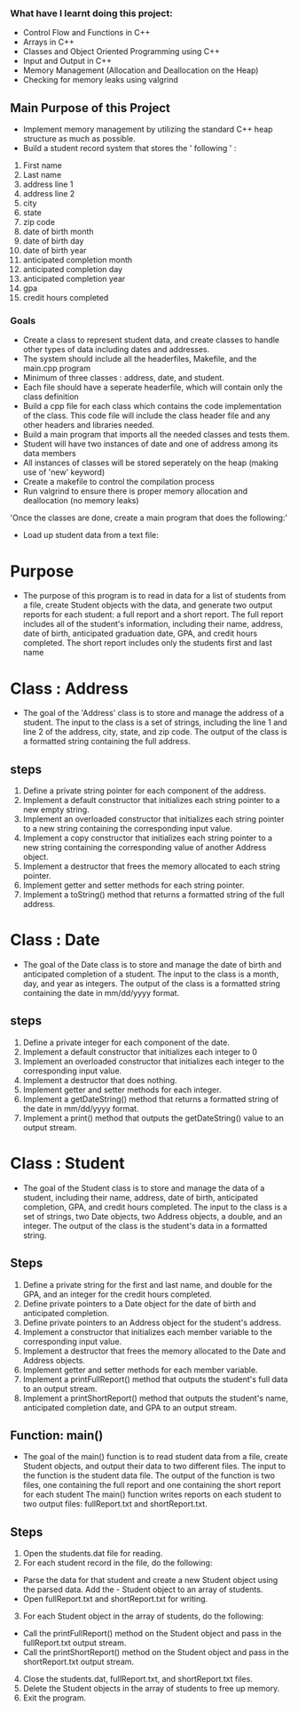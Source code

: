 ### What have I learnt doing this project: ##
- Control Flow and Functions in C++
- Arrays in C++
- Classes and Object Oriented Programming using C++
- Input and Output in C++
- Memory Management (Allocation and Deallocation on the Heap)
- Checking for memory leaks using valgrind



## Main Purpose of this Project ##
- Implement memory management by utilizing the standard C++ heap structure as much as possible.
- Build a student record system that stores the ' following ' :
1. First name
2. Last name
3. address line 1
4. address line 2
5. city
6. state
7. zip code
8. date of birth month
9. date of birth day
10. date of birth year
11. anticipated completion month
12. anticipated completion day
13. anticipated completion year
14. gpa
15. credit hours completed



### Goals ###
- Create a class to represent student data, and create classes to handle other types of data including dates and addresses.
- The system should include all the headerfiles, Makefile, and the main.cpp program
- Minimum of three classes : address, date, and student.
- Each file should have a seperate headerfile, which will contain only the class definition
- Build a cpp file for each class which contains the code implementation of the class. This code file will include the class header file and any other headers and libraries needed.
- Build a main program that imports all the needed classes and tests them.
- Student will have two instances of date and one of address among its data members
- All instances of classes will be stored seperately on the heap (making use of 'new' keyword)
- Create a makefile to control the compilation process
- Run valgrind to ensure there is proper memory allocation and deallocation (no memory leaks)

'Once the classes are done, create a main program that does the following:'
- Load up student data from a text file: 






# Purpose # 
- The purpose of this program is to read in data for a list of students from a file, create Student objects with the data, and generate two output reports for each student: a full report and a short report. The full report includes all of the student's information, including their name, address, date of birth, anticipated graduation date, GPA, and credit hours completed. The short report includes only the students first and last name

# Class : Address # 
- The goal of the 'Address' class is to store and manage the address of a student. The input to the class is a set of strings, including the line 1 and line 2 of the address, city, state, and zip code. The output of the class is a formatted string containing the full address.
## steps ##
1. Define a private string pointer for each component of the address.
2. Implement a default constructor that initializes each string pointer to a new empty string.
3. Implement an overloaded constructor that initializes each string pointer to a new string containing the corresponding input value.
4. Implement a copy constructor that initializes each string pointer to a new string containing the corresponding value of another Address object.
5. Implement a destructor that frees the memory allocated to each string pointer.
6. Implement getter and setter methods for each string pointer.
7. Implement a toString() method that returns a formatted string of the full address.

# Class : Date #
- The goal of the Date class is to store and manage the date of birth and anticipated completion of a student. The input to the class is a month, day, and year as integers. The output of the class is a formatted string containing the date in mm/dd/yyyy format.

## steps ##
1. Define a private integer for each component of the date.
2. Implement a default constructor that initializes each integer to 0
3. Implement an overloaded constructor that initializes each integer to the corresponding input value.
4. Implement a destructor that does nothing.
5. Implement getter and setter methods for each integer.
6. Implement a getDateString() method that returns a formatted string of the date in mm/dd/yyyy format.
7. Implement a print() method that outputs the getDateString() value to an output stream.

# Class : Student #
- The goal of the Student class is to store and manage the data of a student, including their name, address, date of birth, anticipated completion, GPA, and credit hours completed. The input to the class is a set of strings, two Date objects, two Address objects, a double, and an integer. The output of the class is the student's data in a formatted string.

## Steps ##
1. Define a private string for the first and last name, and double for the GPA, and an integer for the credit hours completed.
2. Define private pointers to a Date object for the date of birth and anticipated completion.
3. Define private pointers to an Address object for the student's address.
4. Implement a constructor that initializes each member variable to the corresponding input value.
5. Implement a destructor that frees the memory allocated to the Date and Address objects.
6. Implement getter and setter methods for each member variable.
7. Implement a printFullReport() method that outputs the student's full data to an output stream.
8. Implement a printShortReport() method that outputs the student's name, anticipated completion date, and GPA to an output stream.

## Function: main() ##
- The goal of the main() function is to read student data from a file, create Student objects, and output their data to two different files. The input to the function is the student data file.
The output of the function is two files, one containing the full report and one containing the short report for each student The main() function writes reports on each student to two output files: fullReport.txt and shortReport.txt.

## Steps ##
1. Open the students.dat file for reading.
2. For each student record in the file, do the following:
- Parse the data for that student and create a new Student object using the parsed data. Add the - Student object to an array of students.
- Open fullReport.txt and shortReport.txt for writing.
3. For each Student object in the array of students, do the following:
- Call the printFullReport() method on the Student object and pass in the fullReport.txt output stream.
- Call the printShortReport() method on the Student object and pass in the shortReport.txt output stream.
4. Close the students.dat, fullReport.txt, and shortReport.txt files.
5. Delete the Student objects in the array of students to free up memory.
6. Exit the program.















